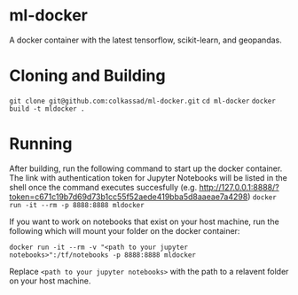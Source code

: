 # ml-docker
A docker container with the latest tensorflow, scikit-learn, and geopandas.

# Cloning and Building
`git clone git@github.com:colkassad/ml-docker.git`
`cd ml-docker`
`docker build -t mldocker .`

# Running
After building, run the following command to start up the docker container. The link with authentication token for Jupyter Notebooks will be listed in the shell once the command executes succesfully (e.g. http://127.0.0.1:8888/?token=c671c19b7d69d73b1cc55f52aede419bba5d8aaeae7a4298)
`docker run -it --rm -p 8888:8888 mldocker`

If you want to work on notebooks that exist on your host machine, run the following which will mount your folder on the docker container:

`docker run -it --rm -v "<path to your jupyter notebooks>":/tf/notebooks -p 8888:8888 mldocker`

Replace `<path to your jupyter notebooks>` with the path to a relavent folder on your host machine.
